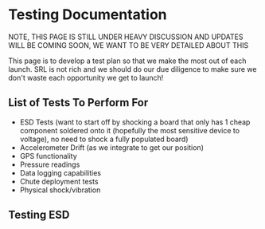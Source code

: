 # Testing Documentation

NOTE, THIS PAGE IS STILL UNDER HEAVY DISCUSSION AND UPDATES WILL BE COMING SOON, WE WANT TO BE VERY DETAILED ABOUT THIS

This page is to develop a test plan so that we make the most out of each launch. SRL is not rich and we should do our due diligence to make sure we don't waste each opportunity we get to launch!

## List of Tests To Perform For 

- ESD Tests (want to start off by shocking a board that only has 1 cheap component soldered onto it (hopefully the most sensitive device to voltage), no need to shock a fully populated board)
- Accelerometer Drift (as we integrate to get our position)
- GPS functionality
- Pressure readings
- Data logging capabilities
- Chute deployment tests
- Physical shock/vibration

## Testing ESD


